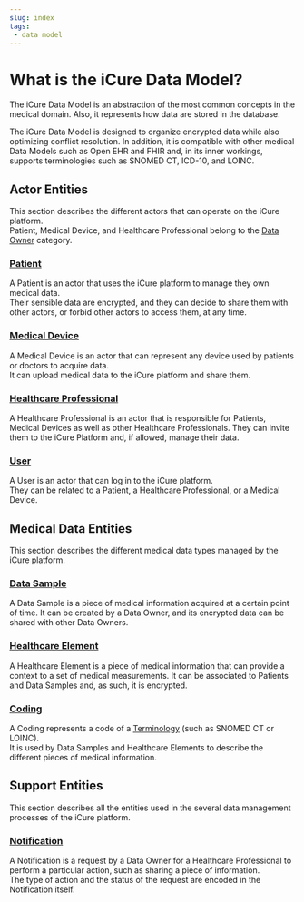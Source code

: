 ```yaml
---
slug: index
tags:
 - data model
---
```

# What is the iCure Data Model?

The iCure Data Model is an abstraction of the most common concepts in the medical domain. 
Also, it represents how data are stored in the database.  

The iCure Data Model is designed to organize encrypted data while also optimizing conflict resolution. 
In addition, it is compatible with other medical Data Models such as Open EHR and FHIR and, in its inner workings, supports 
terminologies such as SNOMED CT, ICD-10, and LOINC.

## Actor Entities
This section describes the different actors that can operate on the iCure platform.  
Patient, Medical Device, and Healthcare Professional belong to the [Data Owner](/sdks/glossary#data-owner) category.

### [Patient](/sdks/explanations/explaination-data-model/patient)
A Patient is an actor that uses the iCure platform to manage they own medical data.  
Their sensible data are encrypted, and they can decide to share them with other actors, or forbid other actors to access them, at any time.

### [Medical Device](/sdks/explanations/explaination-data-model/medical-device)
A Medical Device is an actor that can represent any device used by patients or doctors to acquire data.  
It can upload medical data to the iCure platform and share them.

### [Healthcare Professional](/sdks/explanations/explaination-data-model/healthcare-professional)
A Healthcare Professional is an actor that is responsible for Patients, Medical Devices as well as other Healthcare Professionals.
They can invite them to the iCure Platform and, if allowed, manage their data.

### [User](/sdks/explanations/explaination-data-model/user)
A User is an actor that can log in to the iCure platform.  
They can be related to a Patient, a Healthcare Professional, or a Medical Device.

## Medical Data Entities
This section describes the different medical data types managed by the iCure platform.

### [Data Sample](/sdks/explanations/explaination-data-model/data-sample)
A Data Sample is a piece of medical information acquired at a certain point of time. 
It can be created by a Data Owner, and its encrypted data can be shared with other Data Owners.

### [Healthcare Element](/sdks/explanations/explaination-data-model/healthcare-element)
A Healthcare Element is a piece of medical information that can provide a context to a set of medical measurements.
It can be associated to Patients and Data Samples and, as such, it is encrypted.

### [Coding](/sdks/explanations/explaination-data-model/coding)
A Coding represents a code of a [Terminology](/sdks/glossary#terminologies) (such as SNOMED CT or LOINC).  
It is used by Data Samples and Healthcare Elements to describe the different pieces of medical information. 

## Support Entities
This section describes all the entities used in the several data management processes of the iCure platform.

### [Notification](/sdks/explanations/explaination-data-model/notification)
A Notification is a request by a Data Owner for a Healthcare Professional to perform a particular action, such as sharing a piece of information.  
The type of action and the status of the request are encoded in the Notification itself.